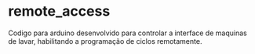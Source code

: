 # remote_access
Codigo para arduino desenvolvido para controlar a interface de maquinas de lavar, habilitando a programação de ciclos remotamente.
